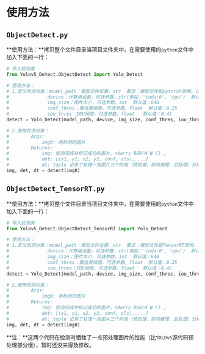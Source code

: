 # 使用方法

## `ObjectDetect.py`

**使用方法：**拷贝整个文件目录当项目文件夹中，在需要使用的`python`文件中加入下面的一行：

```python
# 导入检测类
from Yolov5_Detect.ObjectDetect import Yolo_Detect

# 使用方法：
# 1.定义检测对象：model_path：模型文件位置，str  要求：模型文件是pytorch架构，以.pt为后缀名
#			   device：计算用设备，可选参数，str(例如：'cuda:0'、'cpu')  默认值：'cuda'  
#   		   img_size：图片大小，可选参数，int  默认值：640
#              conf_thres：置信度阈值，可选参数，float  默认值：0.25
#              iou_thres：IOU阈值，可选参数，float   默认值：0.45
detect = Yolo_Detect(model_path, device, img_size, conf_thres, iou_thres)

# 2.使用检测对象：
#        Args:
#            img0: 待检测的图片
#        Returns:
#            img: 检测完成并标记成功的图片，ndarry BGR(H W C) ,
#            det: [(x1, y1, x2, y2, conf, cls),....]
#            dt: tuple 记录了处理一张图片三个阶段（预处理、前向推理、后处理）分别用去的时间
img, det, dt = detect(img0)
```





## `ObjectDetect_TensorRT.py`

**使用方法：**拷贝整个文件目录当项目文件夹中，在需要使用的`python`文件中加入下面的一行：

```python
# 导入检测类
from Yolov5_Detect.ObjectDetect_TensorRT import Yolo_Detect

# 使用方法：
# 1.定义检测对象：model_path：模型文件位置，str  要求：模型文件是TensorRT架构，以.engine为后缀名
#			   device：计算用设备，可选参数，str(例如：'cuda:0'、'cpu')  默认值：'cuda'  
#   		   img_size：图片大小，可选参数，int  默认值：640
#              conf_thres：置信度阈值，可选参数，float  默认值：0.25
#              iou_thres：IOU阈值，可选参数，float   默认值：0.45
detect = Yolo_Detect(model_path, device, img_size, conf_thres, iou_thres)

# 2.使用检测对象：
#        Args:
#            img0: 待检测的图片
#        Returns:
#            img: 检测完成并标记成功的图片，ndarry BGR(H W C) ,
#            det: [(x1, y1, x2, y2, conf, cls),....]
#            dt: tuple 记录了处理一张图片三个阶段（预处理、前向推理、后处理）分别用去的时间
img, det, dt = detect(img0)
```



**注：**这两个代码在检测时牺牲了一点预处理图片的性能（比`YOLOv5`源代码预处理部分慢），暂时还没来得及修改。
